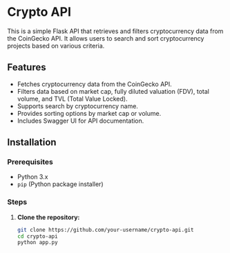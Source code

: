 # Crypto API

This is a simple Flask API that retrieves and filters cryptocurrency data from the CoinGecko API. It allows users to search and sort cryptocurrency projects based on various criteria.

## Features

- Fetches cryptocurrency data from the CoinGecko API.
- Filters data based on market cap, fully diluted valuation (FDV), total volume, and TVL (Total Value Locked).
- Supports search by cryptocurrency name.
- Provides sorting options by market cap or volume.
- Includes Swagger UI for API documentation.

## Installation

### Prerequisites

- Python 3.x
- `pip` (Python package installer)

### Steps

1. **Clone the repository:**

   ```bash
   git clone https://github.com/your-username/crypto-api.git
   cd crypto-api
   python app.py
   ```

